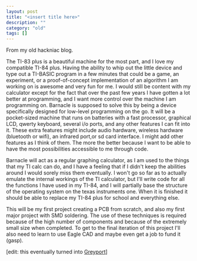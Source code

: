 ```yaml
---
layout: post
title: "<insert title here>"
description: ""
category: "old"
tags: []
---
```



From my old hackniac blog.

The TI-83 plus is a beautiful machine for the most part, and I love my compatible TI-84 plus. Having the ability to whip out the little device and type out a TI-BASIC program in a few minutes that could be a game, an experiment, or a proof-of-concept implementation of an algorithm I am working on is awesome and very fun for me. I would still be content with my calculator except for the fact that over the past few years I have gotten a lot better at programming, and I want more control over the machine I am programming on. Barnacle is supposed to solve this by being a device specifically designed for low-level programming on the go. It will be a pocket-sized machine that runs on batteries with a fast processor, graphical LCD, qwerty keyboard, several i/o ports, and any other features I can fit into it. These extra features might include audio hardware, wireless hardware (bluetooth or wifi), an infrared port,or sd card interface. I might add other features as I think of them. The more the better because I want to be able to have the most possibilities accessible to me through code.

Barnacle will act as a regular graphing calculator, as I am used to the things that my TI calc can do, and I have a feeling that if I didn't keep the abilities around I would sorely miss them eventually. I won't go so far as to actually emulate the internal workings of the TI calculator, but I'll write code for all the functions I have used in my TI-84, and I will partially base the structure of the operating system on the texas instruments one. When it is finished it should be able to replace my TI-84 plus for school and everything else.

This will be my first project creating a PCB from scratch, and also my first major project with SMD soldering. The use of these techniques is required because of the high number of components and because of the extremely small size when completed. To get to the final iteration of this project I'll also need to learn to use Eagle CAD and maybe even get a job to fund it (gasp).

[edit: this eventually turned into [Greyport](http://www.greyportal.com/)]
